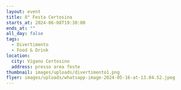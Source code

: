 ```yaml
---
layout: event
title: 8° Festa Certosina
starts_at: 2024-06-08T19:30:00
ends_at: ""
all_day: false
tags:
  - Divertimento
  - Food & Drink
location:
  city: Vigano Certosino
  address: presso area feste
thumbnail: images/uploads/divertimento1.png
flyer: images/uploads/whatsapp-image-2024-05-16-at-13.04.52.jpeg
---
```

